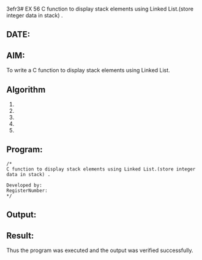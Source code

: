 3efr3# EX 56 C function to display stack elements using Linked List.(store integer data in stack) .
## DATE:
## AIM:
To write a C function to display stack elements using Linked List.

## Algorithm
1. 
2. 
3. 
4.  
5.   

## Program:
```
/*
C function to display stack elements using Linked List.(store integer data in stack) .

Developed by: 
RegisterNumber:  
*/
```

## Output:



## Result:
Thus the program was executed and the output was verified successfully.
